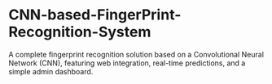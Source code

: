 # CNN-based-FingerPrint-Recognition-System
A complete fingerprint recognition solution based on a Convolutional Neural Network (CNN), featuring web integration, real-time predictions, and a simple admin dashboard.
